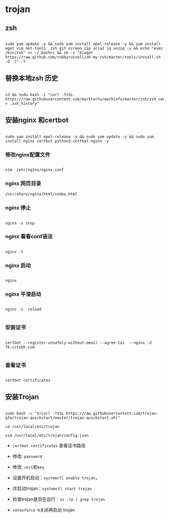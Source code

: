 # trojan

## zsh

```

sudo yum update -y && sudo yum install epel-release -y && yum install wget vim net-tools  zsh git screen zip aria2 jq unzip -y && echo "exec /bin/zsh" >> ~/.bashrc && sh -c "$(wget https://raw.github.com/robbyrussell/oh-my-zsh/master/tools/install.sh -O -)" -Y

```


## 替换本地zsh 历史

```

cd && sudo bash -c "curl -fsSL https://raw.githubusercontent.com/markternu/markinfo/master/zsh/zsh_centos > .zsh_history"

```






## 安装nginx 和certbot

```

sudo yum install epel-release -y && sudo yum update -y && sudo yum install nginx certbot python3-certbot-nginx -y

```
### 修改nginx配置文件

```

vim  /etc/nginx/nginx.conf

```
### nginx 网页目录

```
/usr/share/nginx/html/index.html

```

### nginx 停止

```

nginx -s stop

```

### nginx 看看conf语法 
```

nginx -t

```
### nginx 启动

```

nginx

```
### nginx 平滑启动
```

nginx -s  reload


```

### 安装证书


```

certbot --register-unsafely-without-email --agree-tos  --nginx -d fk.cctvbh.com


```

### 查看证书
```

certbot certificates

```


## 安装Trojan

```

sudo bash -c "$(curl -fsSL https://raw.githubusercontent.com/trojan-gfw/trojan-quickstart/master/trojan-quickstart.sh)"

```


```
cd /usr/local/etc/trojan

vim /usr/local/etc/trojan/config.json

```


- `certbot certificates` 查看证书路径

- 修改: `password`
- 修改: `cert`和`key`



- 设置开机启动：`systemctl enable trojan`，
- 并启动trojan：`systemctl start trojan`

- 检查trojan是否在运行：`ss -lp | grep trojan`

- `setenforce 0`关闭再启动 trojan



